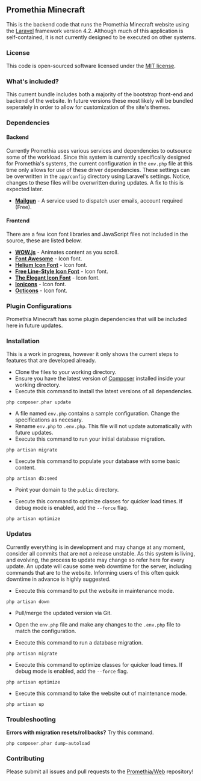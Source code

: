 ## Promethia Minecraft

This is the backend code that runs the Promethia Minecraft website using the [Laravel](http://github.com/laravel/framework) framework version 4.2.
Although much of this application is self-contained, it is not currently designed to be executed on other systems.

### License

This code is open-sourced software licensed under the [MIT license](http://opensource.org/licenses/MIT).

### What's included?

This current bundle includes both a majority of the bootstrap front-end and backend of the website.
In future versions these most likely will be bundled seperately in order to allow for customization of the site's themes.

### Dependencies

#### Backend

Currently Promethia uses various services and dependencies to outsource some of the workload.
Since this system is currently specifically designed for Promethia's systems, the current configuration in the `env.php` file at this time only allows for use of these driver dependencies.
These settings can be overwritten in the `app/config` directory using Laravel's settings.
Notice, changes to these files will be overwritten during updates.
A fix to this is expected later.

+ **[Mailgun](http://www.mailgun.com/)** - A service used to dispatch user emails, account required (Free).

#### Frontend

There are a few icon font libraries and JavaScript files not included in the source, these are listed below.

+ **[WOW.js](http://mynameismatthieu.com/WOW/)** - Animates content as you scroll.
+ **[Font Awesome](http://fontawesome.io)** - Icon font.
+ **[Helium Icon Font](http://tympanus.net/codrops/2014/10/10/freebie-helium-icon-set/)** - Icon font.
+ **[Free Line-Style Icon Font](http://www.elegantthemes.com/blog/freebie-of-the-week/free-line-style-icons)** - Icon font.
+ **[The Elegant Icon Font](http://www.elegantthemes.com/blog/resources/elegant-icon-font)** - Icon font.
+ **[Ionicons](http://ionicons.com/)** - Icon font.
+ **[Octicons](https://octicons.github.com/)** - Icon font.

### Plugin Configurations

Promethia Minecraft has some plugin dependencies that will be included here in future updates.

### Installation

This is a work in progress, however it only shows the current steps to features that are developed already.

+ Clone the files to your working directory.
+ Ensure you have the latest version of [Composer](https://getcomposer.org/) installed inside your working directory.
+ Execute this command to install the latest versions of all dependencies.
```
php composer.phar update
``` 
+ A file named `env.php` contains a sample configuration. Change the specifications as necesary.
+ Rename `env.php` to `.env.php`. This file will not update automatically with future updates.
+ Execute this command to run your initial database migration.
```
php artisan migrate
```
+ Execute this command to populate your database with some basic content.
```
php artisan db:seed
```
+ Point your domain to the `public` directory.

+ Execute this command to optimize classes for quicker load times. If debug mode is enabled, add the `--force` flag.
```
php artisan optimize
```

### Updates

Currently everything is in development and may change at any moment, consider all commits that are not a release unstable.
As this system is living, and evolving, the process to update may change so refer here for every update.
An update will cause some web downtime for the server, including commands that are to the website.
Informing users of this often quick downtime in advance is highly suggested.

+ Execute this command to put the website in maintenance mode.
```
php artisan down
```
+ Pull/merge the updated version via Git.

+ Open the `env.php` file and make any changes to the `.env.php` file to match the configuration.

+ Execute this command to run a database migration.
```
php artisan migrate
```
+ Execute this command to optimize classes for quicker load times. If debug mode is enabled, add the `--force` flag.
```
php artisan optimize
```
+ Execute this command to take the website out of maintenance mode.
```
php artisan up
```

### Troubleshooting

**Errors with migration resets/rollbacks?**
Try this command.
```
php composer.phar dump-autoload
```

### Contributing

Please submit all issues and pull requests to the [Promethia/Web](http://github.com/promethia/web) repository!